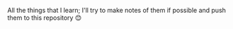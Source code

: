 All the things that I learn; I'll try to make notes of them if possible and push them to this repository 😊